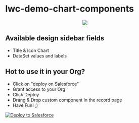 # lwc-demo-chart-components

<div style="text-align:center">
  <img src="https://i.imgur.com/VN8RsP3.png" />
</div>

## Available design sidebar fields
- Title & Icon Chart
- DataSet values and labels

## Hot to use it in your Org?
- Click on "deploy on Salesforce"
- Grant access to your Org
- Click Deploy
- Drang & Drop custom component in the record page
- Have Fun! ;)

<a href="https://githubsfdeploy.herokuapp.com?owner=firo&repo=lwc-demo-chart-components&ref=master">
  <img alt="Deploy to Salesforce"
       src="https://raw.githubusercontent.com/afawcett/githubsfdeploy/master/deploy.png">
</a>
